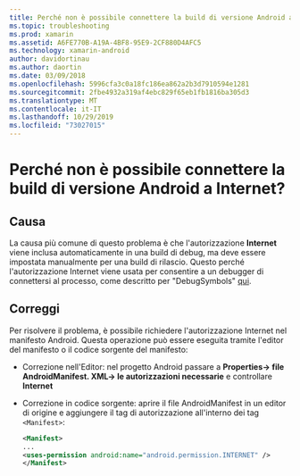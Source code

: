 ```yaml
---
title: Perché non è possibile connettere la build di versione Android a Internet?
ms.topic: troubleshooting
ms.prod: xamarin
ms.assetid: A6FE770B-A19A-4BF8-95E9-2CF880D4AFC5
ms.technology: xamarin-android
author: davidortinau
ms.author: daortin
ms.date: 03/09/2018
ms.openlocfilehash: 5996cfa3c0a18fc186ea862a2b3d7910594e1281
ms.sourcegitcommit: 2fbe4932a319af4ebc829f65eb1fb1816ba305d3
ms.translationtype: MT
ms.contentlocale: it-IT
ms.lasthandoff: 10/29/2019
ms.locfileid: "73027015"
---
```

# <a name="why-cant-my-android-release-build-connect-to-the-internet"></a>Perché non è possibile connettere la build di versione Android a Internet?

## <a name="cause"></a>Causa

La causa più comune di questo problema è che l'autorizzazione **Internet** viene inclusa automaticamente in una build di debug, ma deve essere impostata manualmente per una build di rilascio. Questo perché l'autorizzazione Internet viene usata per consentire a un debugger di connettersi al processo, come descritto per "DebugSymbols" [qui](~/android/deploy-test/building-apps/build-process.md).

## <a name="fix"></a>Correggi

Per risolvere il problema, è possibile richiedere l'autorizzazione Internet nel manifesto Android. Questa operazione può essere eseguita tramite l'editor del manifesto o il codice sorgente del manifesto:

- Correzione nell'Editor: nel progetto Android passare a **Properties-> file AndroidManifest. XML-> le autorizzazioni necessarie** e controllare **Internet**

- Correzione in codice sorgente: aprire il file AndroidManifest in un editor di origine e aggiungere il tag di autorizzazione all'interno dei tag `<Manifest>`:

    ```xml
    <Manifest>
    ...
    <uses-permission android:name="android.permission.INTERNET" />
    </Manifest>
    ```
